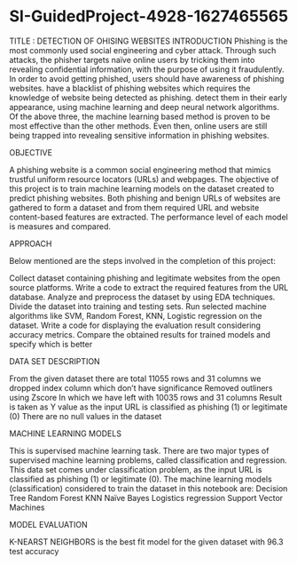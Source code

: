 # SI-GuidedProject-4928-1627465565
TITLE : DETECTION OF OHISING WEBSITES
INTRODUCTION
  Phishing is the most commonly used social engineering and cyber attack.
  Through such attacks, the phisher targets naïve online users by tricking them into revealing confidential information, with the purpose of using it fraudulently. 
  In order to avoid getting phished,
      users should have awareness of phishing websites. 
      have a blacklist of phishing websites which requires the knowledge of website being detected  as phishing.
      detect them in their early appearance, using machine learning and deep neural network  algorithms. 
  Of the above three, the machine learning based method is proven to be most effective than the other methods.
  Even then, online users are still being trapped into revealing sensitive information in  phishing websites.
 
OBJECTIVE

  A phishing website is a common social engineering method that mimics  trustful uniform resource locators (URLs) and webpages. 
  The objective of this  project is to train machine learning models  on the dataset  created to predict phishing websites. 
  Both phishing and benign URLs of websites  are gathered to form a dataset and from them required URL and website content-based features are extracted. 
  The performance level of each model is  measures and compared.
  
APPROACH

Below mentioned are the steps involved in the completion of this project:

Collect dataset containing phishing and legitimate websites from the open source platforms.
Write a code to extract the required features from the URL database.
Analyze and preprocess the dataset by using EDA  techniques.
Divide the dataset into training and testing sets.
Run  selected machine algorithms like SVM, Random Forest, KNN, Logistic regression on the dataset.
Write a code for displaying the evaluation result considering accuracy metrics.
Compare the obtained results for trained models and specify which is better

DATA  SET  DESCRIPTION

From the given dataset there are total
          11055 rows and 31 columns
we dropped index column which don’t have significance
Removed outliners using Zscore In which we have left with
          10035 rows and 31 columns 
Result is taken as Y value as the input URL is classified as  phishing (1) or legitimate (0)
There are no null values in the dataset

MACHINE  LEARNING  MODELS

This is supervised machine learning task. There are two major types of supervised machine learning problems, called classification and regression.
This data set comes under classification problem, as the input URL is classified as  phishing (1) or legitimate (0). 
The machine learning models (classification) considered  to train the dataset in this notebook are:
Decision Tree
Random Forest
KNN
Naïve Bayes
Logistics regression
Support Vector Machines

MODEL EVALUATION 

K-NEARST NEIGHBORS is the best fit model for the given dataset with 96.3 test accuracy






   
